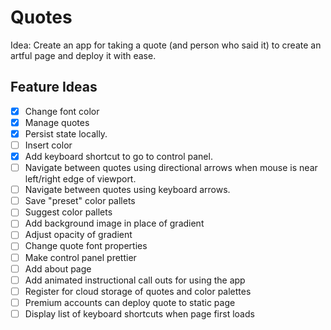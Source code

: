 # Quotes

Idea: Create an app for taking a quote (and person who said it) to create an artful page and deploy it with ease.

## Feature Ideas

- [x] Change font color
- [x] Manage quotes
- [x] Persist state locally.
- [ ] Insert color
- [x] Add keyboard shortcut to go to control panel.
- [ ] Navigate between quotes using directional arrows when mouse is near left/right edge of viewport.
- [ ] Navigate between quotes using keyboard arrows.
- [ ] Save "preset" color pallets
- [ ] Suggest color pallets
- [ ] Add background image in place of gradient
- [ ] Adjust opacity of gradient
- [ ] Change quote font properties
- [ ] Make control panel prettier
- [ ] Add about page
- [ ] Add animated instructional call outs for using the app
- [ ] Register for cloud storage of quotes and color palettes
- [ ] Premium accounts can deploy quote to static page
- [ ] Display list of keyboard shortcuts when page first loads
